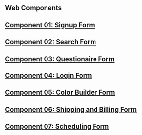 ## Web Components

## [Component 01: Signup Form](01-Signup-Form)
## [Component 02: Search Form](02-Search-Form)
## [Component 03: Questionaire Form](03-Questionaire-Form)
## [Component 04: Login Form](04-Login-Form)
## [Component 05: Color Builder Form](05-Color-Builder-Form)
## [Component 06: Shipping and Billing Form](06-Shipping-and-Billing-Form)
## [Component 07: Scheduling Form](07-Scheduling-Form)

